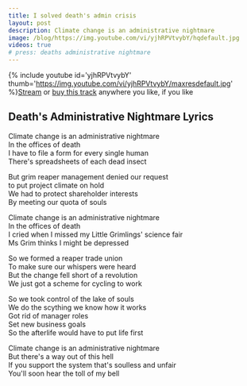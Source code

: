 ```yaml
---
title: I solved death's admin crisis
layout: post
description: Climate change is an administrative nightmare
image: /blog/https://img.youtube.com/vi/yjhRPVtvybY/hqdefault.jpg 
videos: true
# press: deaths administrative nightmare
---
```




{% include youtube id='yjhRPVtvybY' thumb='https://img.youtube.com/vi/yjhRPVtvybY/maxresdefault.jpg' %}[Stream](https://olifro.st/stream) or [buy this track](https://olifrost.bandcamp.com) anywhere you like, if you like 

## Death's Administrative Nightmare Lyrics
Climate change is an administrative nightmare   
In the offices of death   
I have to file a form for every single human   
There's spreadsheets of each dead insect   
   
But grim reaper management denied our request   
to put project climate on hold   
We had to protect shareholder interests   
By meeting our quota of souls   
   
Climate change is an administrative nightmare   
In the offices of death   
I cried when I missed my Little Grimlings' science fair   
Ms Grim thinks I might be depressed   
   
So we formed a reaper trade union   
To make sure our whispers were heard   
But the change fell short of a revolution   
We just got a scheme for cycling to work   
   
So we took control of the lake of souls   
We do the scything we know how it works   
Got rid of manager roles   
Set new business goals   
So the afterlife would have to put life first   
   
Climate change is an administrative nightmare   
But there's a way out of this hell   
If you support the system that's soulless and unfair   
You'll soon hear the toll of my bell